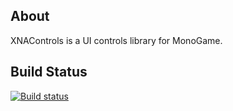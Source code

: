 ## About

XNAControls is a UI controls library for MonoGame.

## Build Status

[![Build status](https://ethanmoffat.visualstudio.com/EndlessClient/_apis/build/status/XNAControls%20PR%20Gate)](https://ethanmoffat.visualstudio.com/EndlessClient/_build/latest?definitionId=4)
